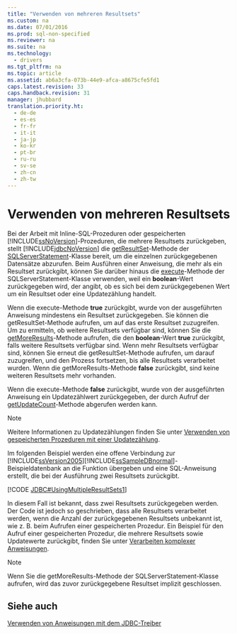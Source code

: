 ```yaml
---
title: "Verwenden von mehreren Resultsets"
ms.custom: na
ms.date: 07/01/2016
ms.prod: sql-non-specified
ms.reviewer: na
ms.suite: na
ms.technology: 
  - drivers
ms.tgt_pltfrm: na
ms.topic: article
ms.assetid: ab6a3cfa-073b-44e9-afca-a8675cfe5fd1
caps.latest.revision: 33
caps.handback.revision: 31
manager: jhubbard
translation.priority.ht: 
  - de-de
  - es-es
  - fr-fr
  - it-it
  - ja-jp
  - ko-kr
  - pt-br
  - ru-ru
  - sv-se
  - zh-cn
  - zh-tw
---
```

# Verwenden von mehreren Resultsets
  Bei der Arbeit mit Inline\-SQL\-Prozeduren oder gespeicherten [!INCLUDE[ssNoVersion](../content/includes/ssNoVersion_md.md)]\-Prozeduren, die mehrere Resultsets zurückgeben, stellt [!INCLUDE[jdbcNoVersion](../content/includes/jdbcNoVersion_md.md)] die [getResultSet](../content/getResultSet-Method--SQLServerStatement-.md)\-Methode der [SQLServerStatement](../content/SQLServerStatement-Class.md)\-Klasse bereit, um die einzelnen zurückgegebenen Datensätze abzurufen. Beim Ausführen einer Anweisung, die mehr als ein Resultset zurückgibt, können Sie darüber hinaus die [execute](../content/execute-Method--SQLServerStatement-.md)\-Methode der SQLServerStatement\-Klasse verwenden, weil ein **boolean**\-Wert zurückgegeben wird, der angibt, ob es sich bei dem zurückgegebenen Wert um ein Resultset oder eine Updatezählung handelt.  
  
 Wenn die execute\-Methode **true** zurückgibt, wurde von der ausgeführten Anweisung mindestens ein Resultset zurückgegeben. Sie können die getResultSet\-Methode aufrufen, um auf das erste Resultset zuzugreifen. Um zu ermitteln, ob weitere Resultsets verfügbar sind, können Sie die [getMoreResults](../content/getMoreResults-Method--SQLServerStatement-.md)\-Methode aufrufen, die den **boolean**\-Wert **true** zurückgibt, falls weitere Resultsets verfügbar sind. Wenn mehr Resultsets verfügbar sind, können Sie erneut die getResultSet\-Methode aufrufen, um darauf zuzugreifen, und den Prozess fortsetzen, bis alle Resultsets verarbeitet wurden. Wenn die getMoreResults\-Methode **false** zurückgibt, sind keine weiteren Resultsets mehr vorhanden.  
  
 Wenn die execute\-Methode **false** zurückgibt, wurde von der ausgeführten Anweisung ein Updatezählwert zurückgegeben, der durch Aufruf der [getUpdateCount](../content/getUpdateCount-Method--SQLServerStatement-.md)\-Methode abgerufen werden kann.  
  
> [!NOTE]  
>  Weitere Informationen zu Updatezählungen finden Sie unter [Verwenden von gespeicherten Prozeduren mit einer Updatezählung](../content/Using-a-Stored-Procedure-with-an-Update-Count.md).  
  
 Im folgenden Beispiel werden eine offene Verbindung zur [!INCLUDE[ssVersion2005](../content/includes/ssVersion2005_md.md)][!INCLUDE[ssSampleDBnormal](../content/includes/ssSampleDBnormal_md.md)]\-Beispieldatenbank an die Funktion übergeben und eine SQL\-Anweisung erstellt, die bei der Ausführung zwei Resultsets zurückgibt.  
  
 [!CODE [JDBC#UsingMultipleResultSets1](../CodeSnippet/SQLDrivers/jdbc#usingmultipleresultsets1)]  
  
 In diesem Fall ist bekannt, dass zwei Resultsets zurückgegeben werden. Der Code ist jedoch so geschrieben, dass alle Resultsets verarbeitet werden, wenn die Anzahl der zurückgegebenen Resultsets unbekannt ist, wie z. B. beim Aufrufen einer gespeicherten Prozedur. Ein Beispiel für den Aufruf einer gespeicherten Prozedur, die mehrere Resultsets sowie Updatewerte zurückgibt, finden Sie unter [Verarbeiten komplexer Anweisungen](../content/Handling-Complex-Statements.md).  
  
> [!NOTE]  
>  Wenn Sie die getMoreResults\-Methode der SQLServerStatement\-Klasse aufrufen, wird das zuvor zurückgegebene Resultset implizit geschlossen.  
  
## Siehe auch  
 [Verwenden von Anweisungen mit dem JDBC-Treiber](../content/Using-Statements-with-the-JDBC-Driver.md)  
  
  